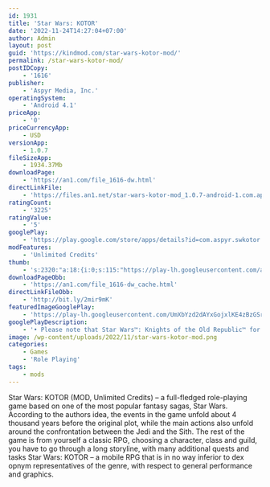 ```yaml
---
id: 1931
title: 'Star Wars: KOTOR'
date: '2022-11-24T14:27:04+07:00'
author: Admin
layout: post
guid: 'https://kindmod.com/star-wars-kotor-mod/'
permalink: /star-wars-kotor-mod/
postIDCopy:
    - '1616'
publisher:
    - 'Aspyr Media, Inc.'
operatingSystem:
    - 'Android 4.1'
priceApp:
    - '0'
priceCurrencyApp:
    - USD
versionApp:
    - 1.0.7
fileSizeApp:
    - 1934.37Mb
downloadPage:
    - 'https://an1.com/file_1616-dw.html'
directLinkFile:
    - 'https://files.an1.net/star-wars-kotor-mod_1.0.7-android-1.com.apk'
ratingCount:
    - '3225'
ratingValue:
    - '5'
googlePlay:
    - 'https://play.google.com/store/apps/details?id=com.aspyr.swkotor'
modFeatures:
    - 'Unlimited Credits'
thumb:
    - 's:2320:"a:18:{i:0;s:115:"https://play-lh.googleusercontent.com/amGZ3pgYkIYxZ8Pz607xHopnlCGl-FtqhU9v9Fz1aV_fpyWlqvvU019dRHNAdxGeYB8=w526-h296";i:1;s:114:"https://play-lh.googleusercontent.com/TKAU5s5mqBqj0mXOx0hzgKTuxYcHC8nonHJZOsJvzRS8Wi5_35hGxSeR-usdMpq_yA=w526-h296";i:2;s:115:"https://play-lh.googleusercontent.com/vyRZyZ4YYBK5ZWQnqrklAhKy08r8wBRk10byJMXCVGx66Eo9XozjD4gmcL2Uh3dZMII=w526-h296";i:3;s:115:"https://play-lh.googleusercontent.com/WgQFdGX7n0hC5ONHovYs7owTmBUIUNK9Z7e3Jw8OvEBJmyTQEvj0_5NtC0T7LKszfUk=w526-h296";i:4;s:115:"https://play-lh.googleusercontent.com/fqzKV1DDRxLd_6pIqWReqmtN06EUlMcHNSURhCkvJqpJf-Hvs3A6Y9KZUZxT9AD4j0w=w526-h296";i:5;s:115:"https://play-lh.googleusercontent.com/sobmPoqky8bnZZ14BZ87OusQPzD_c3BJM89E_hb1oUwACiT_s4C9WP2r5hC31C4IPzc=w526-h296";i:6;s:116:"https://play-lh.googleusercontent.com/79lGKLeVqsuCj32kst6bIxU_56PlGeoKsOjyh59Ge7k7sLZk8g6dHX4KlzRzrVHCAs5Q=w526-h296";i:7;s:115:"https://play-lh.googleusercontent.com/ddkVZXUX8UjXOteCrjzlLlrWXhgEA-JWas2ZYtQmS0smRz2Dz8ZBRm6N4qsMoWc8ptk=w526-h296";i:8;s:115:"https://play-lh.googleusercontent.com/sCKIAx2UyYK3Ng4oFiLCOPp9yuu29S9yobQAa2Eep-N_FKQojPw3sOGW2RgqaB10GHg=w526-h296";i:9;s:115:"https://play-lh.googleusercontent.com/syrj8PfmwkI4i_5c79OU0DexliN5rtpqgBssfMwmBxbdTFCXVEf73qStk586NkxOOJo=w526-h296";i:10;s:116:"https://play-lh.googleusercontent.com/EnDwYgUnw4Pe7wcrlr6hR_UcJ6s5RJR5V8w0xGl1snJm_oMquZ8dnt_YObfLNSomiJHv=w526-h296";i:11;s:115:"https://play-lh.googleusercontent.com/7cIcORr3saeK0_GdyPKicUjMzHlkunUFA_FViKAraTOuO1Ekiklr4MCbv8HLvUSVI14=w526-h296";i:12;s:114:"https://play-lh.googleusercontent.com/-3BI1sd22kC1r9B9smPPP5P6jsvAPy-QHJFUWawXI_5ftkhjGyF5a2lHCaowCjkmkg=w526-h296";i:13;s:116:"https://play-lh.googleusercontent.com/lyOLMszlhgGB3bJWlPTCSN83vimrw58MDRBkkePtSWpWXtvZRWK0PLWPwpnqlZ6nXRwz=w526-h296";i:14;s:115:"https://play-lh.googleusercontent.com/1vKDhRpYwJr13YcKHEBMf0AZAl8hGTfk-FdzI_TqApqczwWTdUO9bajKiXmMqLJkKic=w526-h296";i:15;s:115:"https://play-lh.googleusercontent.com/KLrypEt7i-G09ShLRVA91jQhopeTG-Ial8JiY8eNqA41DY9uRCmLwO_BH9f3-YTkqFk=w526-h296";i:16;s:115:"https://play-lh.googleusercontent.com/g4KmL3MBDX_7N6ZowwN6azUmRAdixogyI_Z-fCI7hE92FhsovM5DLS1Gi28UJPR96JE=w526-h296";i:17;s:115:"https://play-lh.googleusercontent.com/rla5SpRft7n6xOW2dmE49eUrncFytqh__VpHo08HV4N6SCXkyBoMQ4vTLsxLdC9zrD0=w526-h296";}";'
downloadPageObb:
    - 'https://an1.com/file_1616-dw_cache.html'
directLinkFileObb:
    - 'http://bit.ly/2mir9mK'
featuredImageGooglePlay:
    - 'https://play-lh.googleusercontent.com/UmXbYzd2dAYxGojxlKE4zBzGSrTSHfBJs89ycMHqU2CMol64hCK0H6jDovHjcOnsdFg'
googlePlayDescription:
    - '• Please note that Star Wars™: Knights of the Old Republic™ for Android has not been slimmed down for mobile in any way.  It is the full KOTOR experience!  As such the file size is quite large, so please be patient when downloading. •It is four thousand years before the Galactic Empire and hundreds of Jedi Knights have fallen in battle against the ruthless Sith. You are the last hope of the Jedi Order. Can you master the awesome power of the Force on your quest to save the Republic? Or will you fall to the lure of the dark side? Hero or villain, savior or conqueror... you alone will determine the destiny of the entire galaxy!.• An epic Star Wars role-playing experience with unique characters, creatures, vehicles and planets.'
image: /wp-content/uploads/2022/11/star-wars-kotor-mod.png
categories:
    - Games
    - 'Role Playing'
tags:
    - mods
---
```


Star Wars: KOTOR (MOD, Unlimited Credits) – a full-fledged role-playing game based on one of the most popular fantasy sagas, Star Wars. According to the authors idea, the events in the game unfold about 4 thousand years before the original plot, while the main actions also unfold around the confrontation between the Jedi and the Sith. The rest of the game is from yourself a classic RPG, choosing a character, class and guild, you have to go through a long storyline, with many additional quests and tasks Star Wars: KOTOR – a mobile RPG that is in no way inferior to dex opnym representatives of the genre, with respect to general performance and graphics.